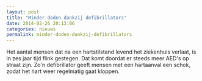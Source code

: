 ```yaml
---
layout: post
title: "Minder doden dankzij defibrillators"
date: 2014-02-26 20:13:06
categories: nieuws
permalink: minder-doden-dankzij-defibrillators
---
```

Het aantal mensen dat na een hartstilstand levend het ziekenhuis verlaat, is in zes jaar tijd flink gestegen. Dat komt doordat er steeds meer AED's op straat zijn. Zo'n defibrillator geeft mensen met een hartaanval een schok, zodat het hart weer regelmatig gaat kloppen.